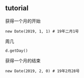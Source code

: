 ## tutorial

获得一个月的开始

`new Date(2019, 1, 1) # 19年二月1号`

周几

`d.getDay()` 

获得一个月的结束

`new Date(2019, 2, 0) # 19年2月28号`